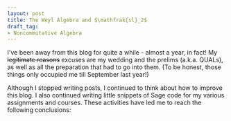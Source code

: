 ```yaml
---
layout: post
title: The Weyl Algebra and $\mathfrak{sl}_2$
draft_tag: 
- Noncommutative Algebra
---
```


I've been away from this blog for quite a while - almost a year, in fact! My ~~legitimate reasons~~ excuses are my wedding and the prelims (a.k.a. QUALs), as well as all the preparation that had to go into them. (To be honest, those things only occupied me till September last year!)

Although I stopped writing posts, I continued to think about how to improve this blog. I also continued writing little snippets of Sage code for my various assignments and courses. These activities have led me to reach the following conclusions:

